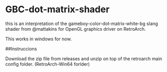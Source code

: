 # GBC-dot-matrix-shader
this is an interpretation of the gameboy-color-dot-matrix-white-bg slang shader from @mattakins for OpenGL graphics driver on RetroArch.

This works in windows for now.

##Instruccions 

Download the zip file from releases and unzip on top of the retroarch main config folder. (RetroArch-Win64 forlder)





